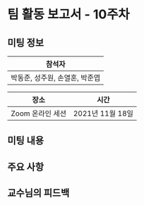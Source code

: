 # 팀 활동 보고서 - 10주차
## 미팅 정보
|참석자|
|-|
|박동준, 성주원, 손열혼, 박준엽|

|장소|시간|
|-|-|
|Zoom 온라인 세션|2021년 11월 18일|

## 미팅 내용

## 주요 사항

## 교수님의 피드백
